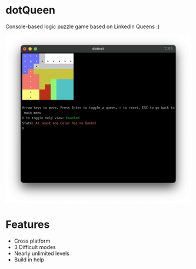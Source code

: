 # dotQueen
Console-based logic puzzle game based on LinkedIn Queens :)

![alt text](https://raw.githubusercontent.com/Dev-Owl/dotQueen/refs/heads/main/Example.png)

# Features

* Cross platform
* 3 Difficult modes 
* Nearly unlimited levels
* Build in help


